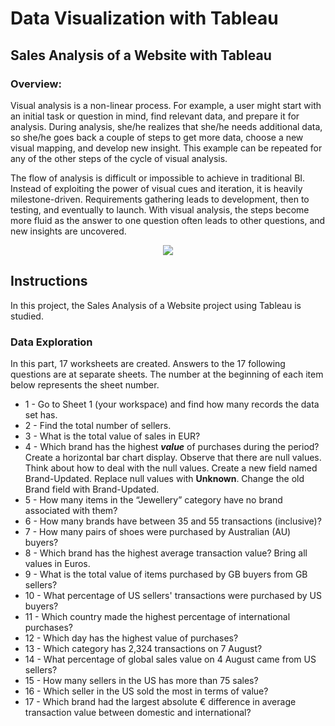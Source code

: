 # Data Visualization with Tableau
## Sales Analysis of a Website with Tableau

### Overview:
<p>Visual analysis is a non-linear process. For example, a user might start with an initial task or question in mind, find relevant data, and prepare it for analysis. During analysis, she/he realizes that she/he needs additional data, so she/he goes back a couple of steps to get more data, choose a new visual mapping, and develop new insight. This example can be repeated for any of the other steps of the cycle of visual analysis.</p>
<p>The flow of analysis is difficult or impossible to achieve in traditional BI. Instead of exploiting the power of visual cues and iteration, it is heavily milestone-driven. Requirements gathering leads to development, then to testing, and eventually to launch. With visual analysis, the steps become more fluid as the answer to one question often leads to other questions, and new insights are uncovered.</p>
<p align="center">
  <img src="https://help.tableau.com/current/blueprint/en-us/Img/bp_cycle_of_visual_analysis_489x425.png" />
</p>

## Instructions
In this project,  the Sales Analysis of a Website project using Tableau is studied. 


### Data Exploration 
In this part, 17 worksheets are created. Answers to the 17 following questions are at separate sheets. The number at the beginning of each item below represents the sheet number.

* 1 - Go to Sheet 1 (your workspace) and find how many records the data set has.
* 2 - Find the total number of sellers.
* 3 - What is the total value of sales in EUR?
* 4 - Which brand has the highest ***value*** of purchases during the period? Create a horizontal bar chart display. Observe that there are null values. Think about how to deal with the null values. Create a new field named Brand-Updated. Replace null values with **Unknown**. Change the old Brand field with Brand-Updated.
* 5 - How many items in the “Jewellery” category have no brand associated with them? 
* 6 - How many brands have between 35 and 55 transactions (inclusive)? 
* 7 - How many pairs of shoes were purchased by Australian (AU) buyers?
* 8 - Which brand has the highest average transaction value? Bring all values in Euros. 
* 9 - What is the total value of items purchased by GB buyers from GB sellers?
* 10 - What percentage of US sellers' transactions were purchased by US buyers?
* 11 - Which country made the highest percentage of international purchases?
* 12 - Which day has the highest value of purchases?
* 13 - Which category has 2,324 transactions on 7 August? 
* 14 - What percentage of global sales value on 4 August came from US sellers?
* 15 - How many sellers in the US has more than 75 sales?
* 16 - Which seller in the US sold the most in terms of value?
* 17 - Which brand had the largest absolute € difference in average transaction value between domestic and international?
   
